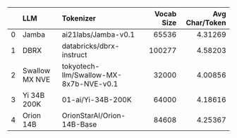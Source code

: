 |    | LLM            | Tokenizer                              |   Vocab Size |   Avg Char/Token |
|---:|:---------------|:---------------------------------------|-------------:|-----------------:|
|  0 | Jamba          | ai21labs/Jamba-v0.1                    |        65536 |          4.31269 |
|  1 | DBRX           | databricks/dbrx-instruct               |       100277 |          4.58203 |
|  2 | Swallow MX NVE | tokyotech-llm/Swallow-MX-8x7b-NVE-v0.1 |        32000 |          4.00856 |
|  3 | Yi 34B 200K    | 01-ai/Yi-34B-200K                      |        64000 |          4.18616 |
|  4 | Orion 14B      | OrionStarAI/Orion-14B-Base             |        84608 |          4.25367 |